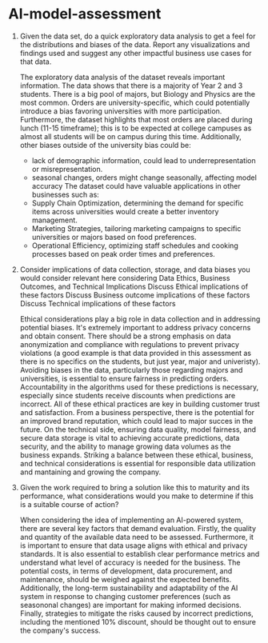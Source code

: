 # AI-model-assessment
1) Given the data set, do a quick exploratory data analysis to get a feel for the distributions and biases of the data.  Report any visualizations and findings used and suggest any other impactful business use cases for that data.
 
   The exploratory data analysis of the dataset reveals important information. The data shows that there is a majority of Year 2 and 3 students. There is a big pool of majors, but Biology and Physics are the most common. Orders are university-specific, which could potentially introduce a bias favoring universities with more participation. Furthermore, the dataset highlights that most orders are placed during lunch (11-15 timeframe); this is to be expected at college campuses as almost all students will be on campus during this time. Additionally, other biases outside of the university bias could be:
   - lack of demographic information, could lead to underrepresentation or misrepresentation.
   - seasonal changes, orders might change seasonally, affecting model accuracy
The dataset could have valuable applications in other businesses such as:
   - Supply Chain Optimization, determining the demand for specific items across universities would create a better inventory management.
   - Marketing Strategies, tailoring marketing campaigns to specific universities or majors based on food preferences.
   - Operational Efficiency, optimizing staff schedules and cooking processes based on peak order times and preferences.

2) Consider implications of data collection, storage, and data biases you would consider relevant here considering Data Ethics, Business Outcomes, and Technical Implications
      Discuss Ethical implications of these factors
      Discuss Business outcome implications of these factors
      Discuss Technical implications of these factors
   
      Ethical considerations play a big role in data collection and in addressing potential biases. It's extremely important to address privacy concerns and obtain consent. There should be a strong emphasis on data anonymization and compliance with regulations to prevent privacy violations (a good example is that data provided in this assessment as there is no specifics on the students, but just year, major and univeristy). Avoiding biases in the data, particularly those regarding majors and universities, is essential to ensure fairness in predicting orders. Accountability in the algorithms used for these predictions is necessary, especially since students receive discounts when predictions are incorrect. All of these ethical practices are key in building customer trust and satisfaction. From a business perspective, there is the potential for an improved brand reputation, which could lead to major succes in the future. On the technical side, ensuring data quality, model fairness, and secure data storage is vital to achieving accurate predictions, data security, and the ability to manage growing data volumes as the business expands.
Striking a balance between these ethical, business, and technical considerations is essential for responsible data utilization and mantaining and growing the company.

3) Given the work required to bring a solution like this to maturity and its performance, what considerations would you make to determine if this is a suitable course of action?
   
   When considering the idea of implementing an AI-powered system, there are several key factors that demand evaluation. Firstly, the quality and quantity of the available data need to be assessed. Furthermore, it is important to ensure that data usage aligns with ethical and privacy standards. It is also essential to establish clear performance metrics and understand what level of accuracy is needed for the business. The potential costs, in terms of development, data procurement, and maintenance, should be weighed against the expected benefits. Additionally, the long-term sustainability and adaptability of the AI system in response to changing customer preferences (such as seasononal changes) are important for making informed decisions. Finally, strategies to mitigate the risks caused by incorrect predictions, including the mentioned 10% discount, should be thought out to ensure the company's success.
   

